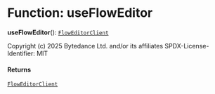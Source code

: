 # Function: useFlowEditor

**useFlowEditor**(): [`FlowEditorClient`](/en/auto-docs/fixed-layout-editor/classes/FlowEditorClient.md)

Copyright (c) 2025 Bytedance Ltd. and/or its affiliates
SPDX-License-Identifier: MIT

#### Returns

[`FlowEditorClient`](/en/auto-docs/fixed-layout-editor/classes/FlowEditorClient.md)
